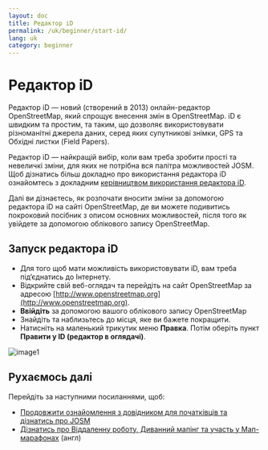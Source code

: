 ```yaml
---
layout: doc
title: Редактор iD
permalink: /uk/beginner/start-id/
lang: uk
category: beginner
---
```


Редактор iD
===========
Редактор iD — новий (створений в 2013) онлайн-редактор OpenStreetMap, який спрощує внесення змін в  OpenStreetMap. iD є швидким та простим, та таким, що дозволяє використовувати різноманітні джерела даних, серед яких супутникові знімки, GPS та Обхідні листки (Field Papers).

Редактор iD — найкращій вибір, коли вам треба зробити прості та невеличкі зміни, для яких не потрібна вся палітра можливостей JOSM. Щоб дізнатись більш докладно про використання редактора iD ознайомтесь з докладним [керівництвом використання редактора iD](/en/editing/id-editor/).

Далі ви дізнаєтесь, як розпочати вносити зміни за допомогою редактора iD на сайті OpenStreetMap, де ви можете подивитись покроковий посібник з описом основних можливостей, після того як увійдете за допомогою облікового запису OpenStreetMap.

Запуск редактора iD
-------------------
-	Для того щоб мати можливість використовувати iD, вам треба під’єднатись до Інтернету.
-	Відкрийте свій веб-оглядач та перейдіть на сайт OpenStreetMap за адресою [http://www.openstreetmap.org](http://www.openstreetmap.org).
-	**Ввійдіть** за допомогою вашого облікового запису OpenStreetMap
-	Знайдіть та наблизьтесь до місця, яке ви бажете покращити.
-	Натисніть на маленький трикутик меню **Правка**. Потім оберіть пункт **Правити у ID (редактор в оглядачі)**.

![image1][]


Рухаємось далі
--------------

Перейдіть за наступними посиланнями, щоб:

*  [Продовжити ознайомлення з довідником для початківців та дізнатись про JOSM](/uk/beginner/start-josm/)  
*  [Дізнатись про Віддаленну роботу, Диванний мапінг та участь у Мап-марафонах](/en/coordination/remote/) (англ)

[image1]: {{site.baseurl}}/images/en/editing/id-editor/image1.png

